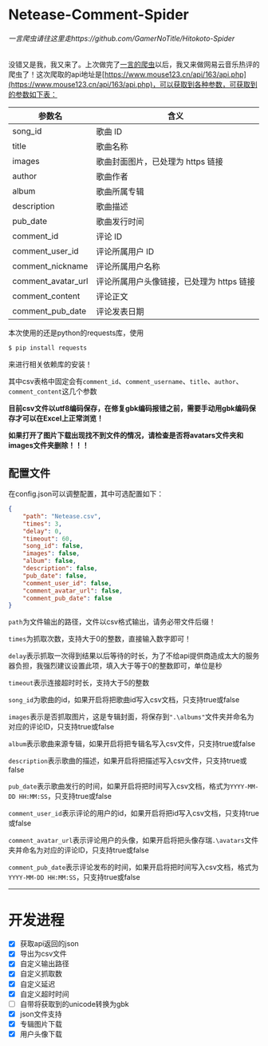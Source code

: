 # Netease-Comment-Spider
###### 一言爬虫请往这里走https://github.com/GamerNoTitle/Hitokoto-Spider

没错又是我，我又来了。上次做完了[一言的爬虫](https://github.com/GamerNoTitle/Hitokoto-Spider)以后，我又来做网易云音乐热评的爬虫了！这次爬取的api地址是[https://www.mouse123.cn/api/163/api.php](https://www.mouse123.cn/api/163/api.php)，可以获取到各种参数，可获取到的参数如下表：

<table>
<thead>
<tr>
<th>参数名</th>
<th>含义</th>
</tr>
</thead>
<tbody>
<tr>
<td>song_id</td>
<td>歌曲 ID</td>
</tr>
<tr>
<td>title</td>
<td>歌曲名称</td>
</tr>
<tr>
<td>images</td>
<td>歌曲封面图片，已处理为 https 链接</td>
</tr>
<tr>
<td>author</td>
<td>歌曲作者</td>
</tr>
<tr>
<td>album</td>
<td>歌曲所属专辑</td>
</tr>
<tr>
<td>description</td>
<td>歌曲描述</td>
</tr>
<tr>
<td>pub_date</td>
<td>歌曲发行时间</td>
</tr>
<tr>
<td>comment_id</td>
<td>评论 ID</td>
</tr>
<tr>
<td>comment_user_id</td>
<td>评论所属用户 ID</td>
</tr>
<tr>
<td>comment_nickname</td>
<td>评论所属用户名称</td>
</tr>
<tr>
<td>comment_avatar_url</td>
<td>评论所属用户头像链接，已处理为 https 链接</td>
</tr>
<tr>
<td>comment_content</td>
<td>评论正文</td>
</tr>
<tr>
<td>comment_pub_date</td>
<td>评论发表日期</td>
</tr>
</tbody>
</table>

本次使用的还是python的requests库，使用

```bash
$ pip install requests
```

来进行相关依赖库的安装！

其中csv表格中固定会有``comment_id``、``comment_username``、``title``、``author``、``comment_content``这几个参数

**目前csv文件以utf8编码保存，在修复gbk编码报错之前，需要手动用gbk编码保存才可以在Excel上正常浏览！**

**如果打开了图片下载出现找不到文件的情况，请检查是否将avatars文件夹和images文件夹删除！！！**

## 配置文件

在config.json可以调整配置，其中可选配置如下：

```json
{
    "path": "Netease.csv",
    "times": 3,
    "delay": 0,
    "timeout": 60,
    "song_id": false,
    "images": false,
    "album": false,
    "description": false,
    "pub_date": false,
    "comment_user_id": false,
    "comment_avatar_url": false,
    "comment_pub_date": false
}
```

``path``为文件输出的路径，文件以csv格式输出，请务必带文件后缀！

``times``为抓取次数，支持大于0的整数，直接输入数字即可！

``delay``表示抓取一次得到结果以后等待的时长，为了不给api提供商造成太大的服务器负担，我强烈建议设置此项，填入大于等于0的整数即可，单位是秒

``timeout``表示连接超时时长，支持大于5的整数

``song_id``为歌曲的id，如果开启将把歌曲id写入csv文档，只支持true或false

``images``表示是否抓取图片，这是专辑封面，将保存到``".\albums"``文件夹并命名为对应的评论ID，只支持true或false

``album``表示歌曲来源专辑，如果开启将把专辑名写入csv文件，只支持true或false

``description``表示歌曲的描述，如果开启将把描述写入csv文件，只支持true或false

``pub_date``表示歌曲发行的时间，如果开启将把时间写入csv文档，格式为``YYYY-MM-DD HH:MM:SS``，只支持true或false

``comment_user_id``表示评论的用户的id，如果开启将把id写入csv文档，只支持true或false

``comment_avatar_url``表示评论用户的头像，如果开启将把头像存瑞``.\avatars``文件夹并命名为对应的评论ID，只支持true或false

``comment_pub_date``表示评论发布的时间，如果开启将把时间写入csv文档，格式为``YYYY-MM-DD HH:MM:SS``，只支持true或false

---

# 开发进程

- [x] 获取api返回的json
- [x] 导出为csv文件
- [x] 自定义输出路径
- [x] 自定义抓取数
- [x] 自定义延迟
- [x] 自定义超时时间
- [ ] 自带将获取到的unicode转换为gbk
- [x] json文件支持
- [x] 专辑图片下载
- [x] 用户头像下载
